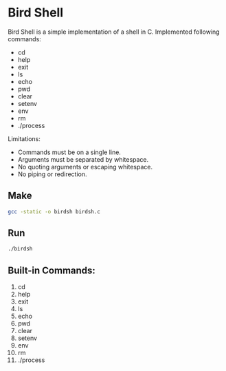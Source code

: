 # Bird Shell

Bird Shell is a simple implementation of a shell in C. Implemented following commands:

- cd
- help
- exit
- ls
- echo
- pwd
- clear
- setenv
- env
- rm
- ./process

Limitations:

- Commands must be on a single line.
- Arguments must be separated by whitespace.
- No quoting arguments or escaping whitespace.
- No piping or redirection.

## Make
```sh
gcc -static -o birdsh birdsh.c
```

## Run
```sh
./birdsh
```

## Built-in Commands:
01. cd
02. help
03. exit
04. ls
05. echo
06. pwd
07. clear
08. setenv
09. env
10. rm
11. ./process

